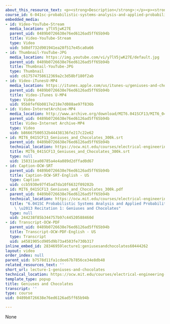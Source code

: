```yaml
---
about_this_resource_text: <p><strong>Description</strong>:</p><p><strong>Instructor</strong>:</p>
course_id: 6-041sc-probabilistic-systems-analysis-and-applied-probability-fall-2013
embedded_media:
- id: Video-YouTube-Stream
  media_location: y7lV5jwK27E
  parent_uid: 0489b0726638e76ed6126ad5ff65b94b
  title: Video-YouTube-Stream
  type: Video
  uid: 5d8df732d901941ea28f517e45ca0a66
- id: Thumbnail-YouTube-JPG
  media_location: https://img.youtube.com/vi/y7lV5jwK27E/default.jpg
  parent_uid: 0489b0726638e76ed6126ad5ff65b94b
  title: Thumbnail-YouTube-JPG
  type: Thumbnail
  uid: c617574758612369a2c3d58bf180f2ab
- id: Video-iTunesU-MP4
  media_location: https://itunes.apple.com/us/itunes-u/geniuses-and-chocolates/id814580809?i=249378145
  parent_uid: 0489b0726638e76ed6126ad5ff65b94b
  title: Video-iTunes U-MP4
  type: Video
  uid: 95b8fef6b0817e218e7d088ae97f836b
- id: Video-InternetArchive-MP4
  media_location: http://www.archive.org/download/MIT6.041SCF13/MIT6_041SCF13_Geniuses_and_Chocolates_300k.mp4
  parent_uid: 0489b0726638e76ed6126ad5ff65b94b
  title: Video-Internet Archive-MP4
  type: Video
  uid: b86667500532b44438136fe217c22e62
- id: MIT6_041SCF13_Geniuses_and_Chocolates_300k.srt
  parent_uid: 0489b0726638e76ed6126ad5ff65b94b
  technical_location: https://ocw.mit.edu/courses/electrical-engineering-and-computer-science/6-041sc-probabilistic-systems-analysis-and-applied-probability-fall-2013/unit-i/lecture-1/lecture-1-geniuses-and-chocolates/MIT6_041SCF13_Geniuses_and_Chocolates_300k.srt
  title: MIT6_041SCF13_Geniuses_and_Chocolates_300k.srt
  type: null
  uid: 158311ea08785a4e4a089d2dffad0d67
- id: Caption-OCW-SRT
  parent_uid: 0489b0726638e76ed6126ad5ff65b94b
  title: Caption-OCW-SRT-English - US
  type: Caption
  uid: ccb5930e97f45ad7da10f6632f09202b
- id: MIT6_041SCF13_Geniuses_and_Chocolates_300k.pdf
  parent_uid: 0489b0726638e76ed6126ad5ff65b94b
  technical_location: https://ocw.mit.edu/courses/electrical-engineering-and-computer-science/6-041sc-probabilistic-systems-analysis-and-applied-probability-fall-2013/unit-i/lecture-1/lecture-1-geniuses-and-chocolates/MIT6_041SCF13_Geniuses_and_Chocolates_300k.pdf
  title: "6.041SC Probabilistic Systems Analysis and Applied Probability, Fall 2013Transcript\
    \ \u2013 Recitation 1: Geniuses and Chocolates"
  type: null
  uid: 244238f85b344757b97c44520588460d
- id: Transcript-OCW-PDF
  parent_uid: 0489b0726638e76ed6126ad5ff65b94b
  title: Transcript-OCW-PDF-English - US
  type: Transcript
  uid: a4581905cd905d9b73a4503fe730b317
inline_embed_id: 28346959lecture1:geniusesandchocolates60444262
layout: video
order_index: null
parent_uid: b7578d11fa1cdee67b7856ce34e8db48
related_resources_text: ''
short_url: lecture-1-geniuses-and-chocolates
technical_location: https://ocw.mit.edu/courses/electrical-engineering-and-computer-science/6-041sc-probabilistic-systems-analysis-and-applied-probability-fall-2013/unit-i/lecture-1/lecture-1-geniuses-and-chocolates
template_type: popup
title: Geniuses and Chocolates
transcript: ''
type: course
uid: 0489b0726638e76ed6126ad5ff65b94b

---
```

None